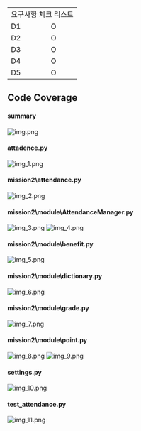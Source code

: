 <table>
  <tr>
    <td colspan="2">요구사항 체크 리스트</td>
  </tr>
  <tr>
    <td >D1</td>
    <td>O</td>
  </tr>
  <tr>
    <td >D2</td>
    <td>O</td>
  </tr>
    <tr>
    <td >D3</td>
    <td>O</td>
  </tr>
    <tr>
    <td >D4</td>
    <td>O</td>
  </tr>
  <tr>
    <td >D5</td>
    <td>O</td>
  </tr>
</table>

## Code Coverage

#### summary 
![img.png](img.png)

#### attadence.py
![img_1.png](img_1.png)

#### mission2\attendance.py
![img_2.png](img_2.png)

#### mission2\module\AttendanceManager.py
![img_3.png](img_3.png)
![img_4.png](img_4.png)

#### mission2\module\benefit.py
![img_5.png](img_5.png)

#### mission2\module\dictionary.py
![img_6.png](img_6.png)

#### mission2\module\grade.py
![img_7.png](img_7.png)

#### mission2\module\point.py
![img_8.png](img_8.png)
![img_9.png](img_9.png)

#### settings.py
![img_10.png](img_10.png)

#### test_attendance.py	
![img_11.png](img_11.png)
